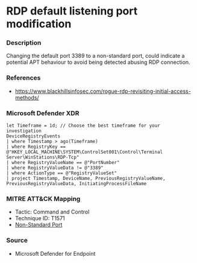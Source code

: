 # RDP default listening port modification

### Description

Changing the default port 3389 to a non-standard port, could indicate a potential APT behaviour to avoid being detected abusing RDP connection.

### References
- https://www.blackhillsinfosec.com/rogue-rdp-revisiting-initial-access-methods/

### Microsoft Defender XDR
```
let Timeframe = 1d; // Choose the best timeframe for your investigation
DeviceRegistryEvents
| where Timestamp > ago(Timeframe)
| where RegistryKey == @"HKEY_LOCAL_MACHINE\SYSTEM\ControlSet001\Control\Terminal Server\WinStations\RDP-Tcp"
| where RegistryValueName == @"PortNumber"
| where RegistryValueData != @"3389"
| where ActionType == @"RegistryValueSet"
| project Timestamp, DeviceName, PreviousRegistryValueName, PreviousRegistryValueData, InitiatingProcessFileName
```

### MITRE ATT&CK Mapping
- Tactic: Command and Control
- Technique ID: T1571
- [Non-Standard Port](https://attack.mitre.org/techniques/T1571/)

### Source
- Microsoft Defender for Endpoint
